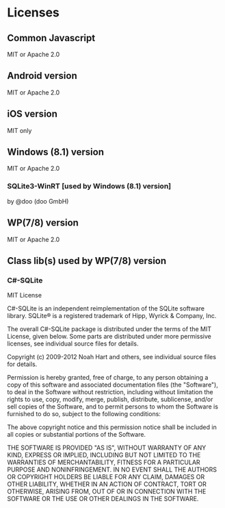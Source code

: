 # Licenses

## Common Javascript

MIT or Apache 2.0

## Android version

MIT or Apache 2.0

## iOS version

MIT only

## Windows (8.1) version

MIT or Apache 2.0

### SQLite3-WinRT [used by  Windows (8.1) version]

by @doo (doo GmbH)

## WP(7/8) version

MIT or Apache 2.0

## Class lib(s) used by WP(7/8) version

### C#-SQLite

MIT License

C#-SQLite is an independent reimplementation of the SQLite software library.
SQLite® is a registered trademark of Hipp, Wyrick & Company, Inc.

The overall C#-SQLite package is distributed under the terms of the MIT License, given below.  Some parts are distributed under more permissive licenses, see individual source files for details.

Copyright (c) 2009-2012 Noah Hart and others, see individual source files for details.

Permission is hereby granted, free of charge, to any person obtaining a copy of this software and associated documentation files (the "Software"), to deal in the Software without restriction, including without limitation the rights to use, copy, modify, merge, publish, distribute, sublicense, and/or sell copies of the Software, and to permit persons to whom the Software is furnished to do so, subject to the following conditions:

The above copyright notice and this permission notice shall be included in all copies or substantial portions of the Software.

THE SOFTWARE IS PROVIDED "AS IS", WITHOUT WARRANTY OF ANY KIND, EXPRESS OR IMPLIED, INCLUDING BUT NOT LIMITED TO THE WARRANTIES OF MERCHANTABILITY, FITNESS FOR A PARTICULAR PURPOSE AND NONINFRINGEMENT. IN NO EVENT SHALL THE AUTHORS OR COPYRIGHT HOLDERS BE LIABLE FOR ANY CLAIM, DAMAGES OR OTHER LIABILITY, WHETHER IN AN ACTION OF CONTRACT, TORT OR OTHERWISE, ARISING FROM, OUT OF OR IN CONNECTION WITH THE SOFTWARE OR THE USE OR OTHER DEALINGS IN THE SOFTWARE.
